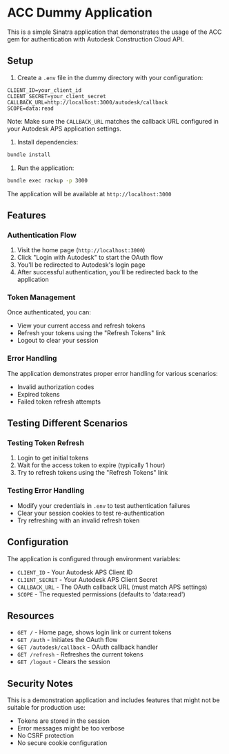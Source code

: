 # ACC Dummy Application

This is a simple Sinatra application that demonstrates the usage of the ACC gem
for authentication with Autodesk Construction Cloud API.

## Setup

1. Create a `.env` file in the dummy directory with your configuration:

```env
CLIENT_ID=your_client_id
CLIENT_SECRET=your_client_secret
CALLBACK_URL=http://localhost:3000/autodesk/callback
SCOPE=data:read
```

Note: Make sure the `CALLBACK_URL` matches the callback URL configured in your
Autodesk APS application settings.

1. Install dependencies:

```bash
bundle install
```

1. Run the application:

```bash
bundle exec rackup -p 3000
```

The application will be available at `http://localhost:3000`

## Features

### Authentication Flow

1. Visit the home page (`http://localhost:3000`)
1. Click "Login with Autodesk" to start the OAuth flow
1. You'll be redirected to Autodesk's login page
1. After successful authentication, you'll be redirected back to the application

### Token Management

Once authenticated, you can:

- View your current access and refresh tokens
- Refresh your tokens using the "Refresh Tokens" link
- Logout to clear your session

### Error Handling

The application demonstrates proper error handling for various scenarios:

- Invalid authorization codes
- Expired tokens
- Failed token refresh attempts

## Testing Different Scenarios

### Testing Token Refresh

1. Login to get initial tokens
1. Wait for the access token to expire (typically 1 hour)
1. Try to refresh tokens using the "Refresh Tokens" link

### Testing Error Handling

- Modify your credentials in `.env` to test authentication failures
- Clear your session cookies to test re-authentication
- Try refreshing with an invalid refresh token

## Configuration

The application is configured through environment variables:

- `CLIENT_ID` - Your Autodesk APS Client ID
- `CLIENT_SECRET` - Your Autodesk APS Client Secret
- `CALLBACK_URL` - The OAuth callback URL (must match APS settings)
- `SCOPE` - The requested permissions (defaults to 'data:read')

## Resources

- `GET /` - Home page, shows login link or current tokens
- `GET /auth` - Initiates the OAuth flow
- `GET /autodesk/callback` - OAuth callback handler
- `GET /refresh` - Refreshes the current tokens
- `GET /logout` - Clears the session

## Security Notes

This is a demonstration application and includes features that might not be
suitable for production use:

- Tokens are stored in the session
- Error messages might be too verbose
- No CSRF protection
- No secure cookie configuration
